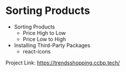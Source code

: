 # Sorting Products

- Sorting Products
  - Price High to Low
  - Price Low to High
- Installing Third-Party Packages
  - react-icons


Project Link: https://trendsshopping.ccbp.tech/